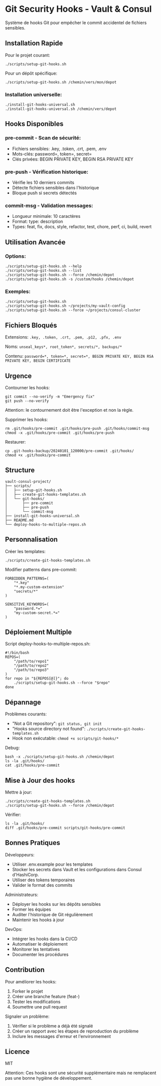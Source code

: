 # Git Security Hooks - Vault & Consul

Système de hooks Git pour empêcher le commit accidentel de fichiers sensibles.

## Installation Rapide

Pour le projet courant:
```
./scripts/setup-git-hooks.sh
```

Pour un dépôt spécifique:
```
./scripts/setup-git-hooks.sh /chemin/vers/mon/depot
```

### Installation universelle:
```
./install-git-hooks-universal.sh
./install-git-hooks-universal.sh /chemin/vers/depot
```

## Hooks Disponibles

### pre-commit - Scan de sécurité:
- Fichiers sensibles: .key, .token, .crt, .pem, .env
- Mots-clés: password=, token=, secret=
- Clés privées: BEGIN PRIVATE KEY, BEGIN RSA PRIVATE KEY

### pre-push - Vérification historique:
- Vérifie les 10 derniers commits
- Détecte fichiers sensibles dans l'historique
- Bloque push si secrets détectés

### commit-msg - Validation messages:
- Longueur minimale: 10 caractères
- Format: type: description
- Types: feat, fix, docs, style, refactor, test, chore, perf, ci, build, revert

## Utilisation Avancée

### Options:
```
./scripts/setup-git-hooks.sh --help
./scripts/setup-git-hooks.sh --list
./scripts/setup-git-hooks.sh --force /chemin/depot
./scripts/setup-git-hooks.sh -s /custom/hooks /chemin/depot
```

### Exemples:
```
./scripts/setup-git-hooks.sh
./scripts/setup-git-hooks.sh ~/projects/my-vault-config
./scripts/setup-git-hooks.sh --force ~/projects/consul-cluster
```

## Fichiers Bloqués

Extensions: `.key, .token, .crt, .pem, .p12, .pfx, .env`

Noms: `unseal_keys*, root_token*, secrets/*, backups/*`

Contenu: `password=*, token=*, secret=*, BEGIN PRIVATE KEY, BEGIN RSA PRIVATE KEY, BEGIN CERTIFICATE`

## Urgence

Contourner les hooks:
```
git commit --no-verify -m "Emergency fix"
git push --no-verify
```
Attention: le contournement doit être l'exception et non la règle.

Supprimer les hooks:
```
rm .git/hooks/pre-commit .git/hooks/pre-push .git/hooks/commit-msg
chmod -x .git/hooks/pre-commit .git/hooks/pre-push
```

Restaurer:
```
cp .git-hooks-backup/20240101_120000/pre-commit .git/hooks/
chmod +x .git/hooks/pre-commit
```

## Structure

```
vault-consul-project/
├── scripts/
│   ├── setup-git-hooks.sh
│   ├── create-git-hooks-templates.sh
│   └── git-hooks/
│       ├── pre-commit
│       ├── pre-push
│       └── commit-msg
├── install-git-hooks-universal.sh
├── README.md
└── deploy-hooks-to-multiple-repos.sh
```

## Personnalisation

Créer les templates:
```
./scripts/create-git-hooks-templates.sh
```

Modifier patterns dans pre-commit:
```
FORBIDDEN_PATTERNS=(
    "*.key"
    "*.my-custom-extension"
    "secrets/*"
)

SENSITIVE_KEYWORDS=(
    "password.*="
    "my-custom-secret.*="
)
```

## Déploiement Multiple

Script deploy-hooks-to-multiple-repos.sh:
```
#!/bin/bash
REPOS=(
    "/path/to/repo1"
    "/path/to/repo2"
    "/path/to/repo3"
)
for repo in "${REPOS[@]}"; do
    ./scripts/setup-git-hooks.sh --force "$repo"
done
```

## Dépannage

Problèmes courants:
- "Not a Git repository": `git status, git init`
- "Hooks source directory not found": `./scripts/create-git-hooks-templates.sh`
- Hook non exécutable: `chmod +x scripts/git-hooks/*`

Debug:
```
bash -x ./scripts/setup-git-hooks.sh /chemin/depot
ls -la .git/hooks/
cat .git/hooks/pre-commit
```

## Mise à Jour des hooks

Mettre à jour:
```
./scripts/create-git-hooks-templates.sh
./scripts/setup-git-hooks.sh --force /chemin/depot
```

Vérifier:
```
ls -la .git/hooks/
diff .git/hooks/pre-commit scripts/git-hooks/pre-commit
```

## Bonnes Pratiques

Développeurs:
- Utiliser .env.example pour les templates
- Stocker les secrets dans Vault et les configurations dans Consul d'HashiCorp.
- Utiliser des tokens temporaires
- Valider le format des commits

Administrateurs:
- Déployer les hooks sur les dépôts sensibles
- Former les équipes
- Auditer l'historique de Git régulièrement
- Maintenir les hooks à jour

DevOps:
- Intégrer les hooks dans la CI/CD
- Automatiser le déploiement
- Monitorer les tentatives
- Documenter les procédures

## Contribution

Pour améliorer les hooks:
1. Forker le projet
2. Créer une branche feature (feat-)
3. Tester les modifications
4. Soumettre une pull request

Signaler un problème:
1. Vérifier si le problème a déjà été signalé
2. Créer un rapport avec les étapes de reproduction du problème
3. Inclure les messages d'erreur et l'environnement

## Licence

MIT 

Attention: Ces hooks sont une sécurité supplémentaire mais ne remplacent pas une bonne hygiène de développement.